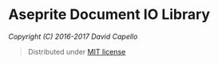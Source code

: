 # Aseprite Document IO Library
*Copyright (C) 2016-2017 David Capello*

> Distributed under [MIT license](LICENSE.txt)
